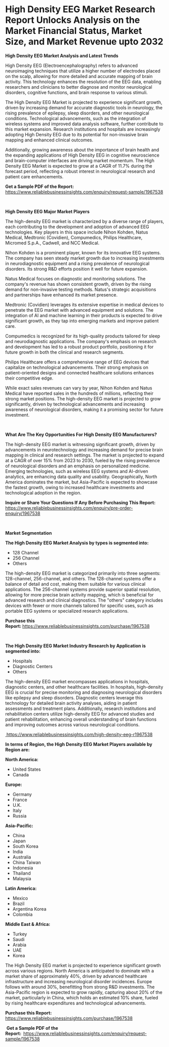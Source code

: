 <p><h1>High Density EEG Market Research Report Unlocks Analysis on the Market Financial Status, Market Size, and Market Revenue upto 2032</h1></p><p><strong>High Density EEG Market Analysis and Latest Trends</strong></p>
<p><p>High Density EEG (Electroencephalography) refers to advanced neuroimaging techniques that utilize a higher number of electrodes placed on the scalp, allowing for more detailed and accurate mapping of brain activity. This technology enhances the resolution of the EEG data, enabling researchers and clinicians to better diagnose and monitor neurological disorders, cognitive functions, and brain response to various stimuli.</p><p>The High Density EEG Market is projected to experience significant growth, driven by increasing demand for accurate diagnostic tools in neurology, the rising prevalence of epilepsy, sleep disorders, and other neurological conditions. Technological advancements, such as the integration of wireless systems and improved data analysis software, further contribute to this market expansion. Research institutions and hospitals are increasingly adopting High Density EEG due to its potential for non-invasive brain mapping and enhanced clinical outcomes.</p><p>Additionally, growing awareness about the importance of brain health and the expanding applications of High Density EEG in cognitive neuroscience and brain-computer interfaces are driving market momentum. The High Density EEG Market is expected to grow at a CAGR of 11.7% during the forecast period, reflecting a robust interest in neurological research and patient care enhancements.</p></p>
<p><strong>Get a Sample PDF of the Report:&nbsp;</strong> <a href="https://www.reliablebusinessinsights.com/enquiry/request-sample/1967538?utm_campaign=2180&utm_medium=2&utm_source=Github&utm_content=ia&utm_term=13042025&utm_id=high-density-eeg">https://www.reliablebusinessinsights.com/enquiry/request-sample/1967538</a></p>
<p>&nbsp;</p>
<p><strong>High Density EEG Major Market Players</strong></p>
<p><p>The high-density EEG market is characterized by a diverse range of players, each contributing to the development and adoption of advanced EEG technologies. Key players in this space include Nihon Kohden, Natus Medical, Medtronic (Covidien), Compumedics, Philips Healthcare, Micromed S.p.A., Cadwell, and NCC Medical.</p><p>Nihon Kohden is a prominent player, known for its innovative EEG systems. The company has seen steady market growth due to increasing investments in neurodiagnostic equipment and a rising prevalence of neurological disorders. Its strong R&D efforts position it well for future expansion.</p><p>Natus Medical focuses on diagnostic and monitoring solutions. The company's revenue has shown consistent growth, driven by the rising demand for non-invasive testing methods. Natus's strategic acquisitions and partnerships have enhanced its market presence.</p><p>Medtronic (Covidien) leverages its extensive expertise in medical devices to penetrate the EEG market with advanced equipment and solutions. The integration of AI and machine learning in their products is expected to drive significant growth, as they tap into emerging markets and improve patient care.</p><p>Compumedics is recognized for its high-quality products tailored for sleep and neurodiagnostic applications. The company's emphasis on research and development has led to a robust product portfolio, positioning it for future growth in both the clinical and research segments.</p><p>Philips Healthcare offers a comprehensive range of EEG devices that capitalize on technological advancements. Their strong emphasis on patient-oriented designs and connected healthcare solutions enhances their competitive edge.</p><p>While exact sales revenues can vary by year, Nihon Kohden and Natus Medical have reported sales in the hundreds of millions, reflecting their strong market positions. The high-density EEG market is projected to grow significantly, driven by technological advancements and increasing awareness of neurological disorders, making it a promising sector for future investment.</p></p>
<p>&nbsp;</p>
<p><strong>What Are The Key Opportunities For High Density EEG Manufacturers?</strong></p>
<p><p>The high-density EEG market is witnessing significant growth, driven by advancements in neurotechnology and increasing demand for precise brain mapping in clinical and research settings. The market is projected to expand at a CAGR of over 15% from 2023 to 2030, fueled by the rising prevalence of neurological disorders and an emphasis on personalized medicine. Emerging technologies, such as wireless EEG systems and AI-driven analytics, are enhancing data quality and usability. Geographically, North America dominates the market, but Asia-Pacific is expected to showcase the fastest growth, owing to increased healthcare investments and technological adoption in the region.</p></p>
<p><strong>Inquire or Share Your Questions If Any Before Purchasing This Report:</strong> <a href="https://www.reliablebusinessinsights.com/enquiry/pre-order-enquiry/1967538?utm_campaign=2180&utm_medium=2&utm_source=Github&utm_content=ia&utm_term=13042025&utm_id=high-density-eeg">https://www.reliablebusinessinsights.com/enquiry/pre-order-enquiry/1967538</a></p>
<p>&nbsp;</p>
<p><strong>Market Segmentation</strong></p>
<p><strong>The High Density EEG Market Analysis by types is segmented into:</strong></p>
<p><ul><li>128 Channel</li><li>256 Channel</li><li>Others</li></ul></p>
<p><p>The high-density EEG market is categorized primarily into three segments: 128-channel, 256-channel, and others. The 128-channel systems offer a balance of detail and cost, making them suitable for various clinical applications. The 256-channel systems provide superior spatial resolution, allowing for more precise brain activity mapping, which is beneficial for advanced research and clinical diagnostics. The "others" category includes devices with fewer or more channels tailored for specific uses, such as portable EEG systems or specialized research applications.</p></p>
<p><strong>Purchase this Report:&nbsp;</strong><a href="https://www.reliablebusinessinsights.com/purchase/1967538?utm_campaign=2180&utm_medium=2&utm_source=Github&utm_content=ia&utm_term=13042025&utm_id=high-density-eeg">https://www.reliablebusinessinsights.com/purchase/1967538</a></p>
<p>&nbsp;</p>
<p><strong>The High Density EEG Market Industry Research by Application is segmented into:</strong></p>
<p><ul><li>Hospitals</li><li>Diagnostic Centers</li><li>Others</li></ul></p>
<p><p>The high-density EEG market encompasses applications in hospitals, diagnostic centers, and other healthcare facilities. In hospitals, high-density EEG is crucial for precise monitoring and diagnosing neurological disorders like epilepsy and sleep disorders. Diagnostic centers leverage this technology for detailed brain activity analyses, aiding in patient assessments and treatment plans. Additionally, research institutions and rehabilitation centers utilize high-density EEG for advanced studies and patient rehabilitation, enhancing overall understanding of brain functions and improving outcomes across various neurological conditions.</p></p>
<p><a href="https://www.reliablebusinessinsights.com/high-density-eeg-r1967538?utm_campaign=2180&utm_medium=2&utm_source=Github&utm_content=ia&utm_term=13042025&utm_id=high-density-eeg">&nbsp;https://www.reliablebusinessinsights.com/high-density-eeg-r1967538</a></p>
<p><strong>In terms of Region, the High Density EEG Market Players available by Region are:</strong></p>
<p>
    <p> <strong> North America: </strong>
        <ul>
            <li>United States</li>
            <li>Canada</li>
        </ul>
        </p> 
    <p> <strong> Europe: </strong>
        <ul>
            <li>Germany</li>
            <li>France</li>
            <li>U.K.</li>
            <li>Italy</li>
            <li>Russia</li>
        </ul>
        </p> 
    <p> <strong> Asia-Pacific: </strong>
        <ul>
            <li>China</li>
            <li>Japan</li>
            <li>South Korea</li>
            <li>India</li>
            <li>Australia</li>
            <li>China Taiwan</li>
            <li>Indonesia</li>
            <li>Thailand</li>
            <li>Malaysia</li>
        </ul>
        </p> 
    <p> <strong> Latin America: </strong>
        <ul>
            <li>Mexico</li>
            <li>Brazil</li>
            <li>Argentina Korea</li>
            <li>Colombia</li>
        </ul>
        </p> 
    <p> <strong> Middle East & Africa: </strong>
        <ul>
            <li>Turkey</li>
            <li>Saudi</li>
            <li>Arabia</li>
            <li>UAE</li>
            <li>Korea</li>
        </ul>
    </p>
    </p>
<p><p>The High Density EEG market is projected to experience significant growth across various regions. North America is anticipated to dominate with a market share of approximately 40%, driven by advanced healthcare infrastructure and increasing neurological disorder incidences. Europe follows with around 30%, benefitting from strong R&D investments. The Asia-Pacific region is expected to grow rapidly, capturing about 20% of the market, particularly in China, which holds an estimated 10% share, fueled by rising healthcare expenditures and technological advancements.</p></p>
<p><strong>Purchase this Report: </strong><a href="https://www.reliablebusinessinsights.com/purchase/1967538?utm_campaign=2180&utm_medium=2&utm_source=Github&utm_content=ia&utm_term=13042025&utm_id=high-density-eeg">https://www.reliablebusinessinsights.com/purchase/1967538</a></p>
<p>&nbsp;<strong>Get a Sample PDF of the Report:&nbsp;&nbsp;</strong><a href="https://www.reliablebusinessinsights.com/enquiry/request-sample/1967538?utm_campaign=2180&utm_medium=2&utm_source=Github&utm_content=ia&utm_term=13042025&utm_id=high-density-eeg">https://www.reliablebusinessinsights.com/enquiry/request-sample/1967538</a></p>
<p><strong></strong></p>
<p><p></p><p></p><p></p></p>
